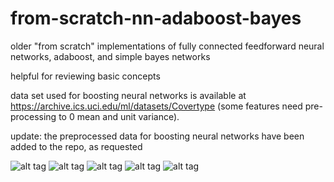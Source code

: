 # from-scratch-nn-adaboost-bayes
older "from scratch" implementations of fully connected feedforward neural networks, adaboost, and simple bayes networks 

helpful for reviewing basic concepts

data set used for boosting neural networks is available at https://archive.ics.uci.edu/ml/datasets/Covertype (some features need pre-processing to 0 mean and unit variance).

update: the preprocessed data for boosting neural networks have been added to the repo, as requested

![alt tag](https://cloud.githubusercontent.com/assets/25671774/25321873/d54ef762-2866-11e7-8546-58ec7f5a32a7.png)
![alt tag](https://cloud.githubusercontent.com/assets/25671774/25321879/db03294e-2866-11e7-9bc0-16520f4534f0.png)
![alt tag](https://cloud.githubusercontent.com/assets/25671774/25321880/dc75de8e-2866-11e7-9a8d-fc2d9cde1f83.png)
![alt tag](https://cloud.githubusercontent.com/assets/25671774/25321890/e957917e-2866-11e7-9fd8-8c2ea667c5a0.jpg)
![alt tag](https://cloud.githubusercontent.com/assets/25671774/25322126/ec531040-2868-11e7-8bae-448df2c87972.png)
